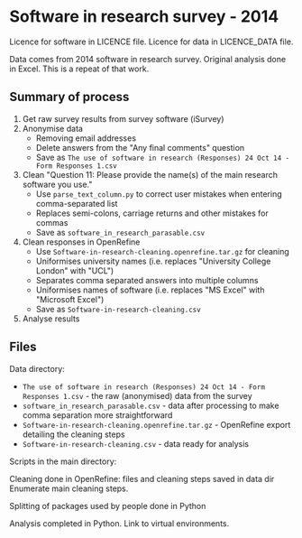 # Software in research survey - 2014

Licence for software in LICENCE file. Licence for data in LICENCE_DATA file.

Data comes from 2014 software in research survey. Original analysis done in Excel. This is a repeat of that work.

## Summary of process

1. Get raw survey results from survey software (iSurvey)
1. Anonymise data
    * Removing email addresses
    * Delete answers from the "Any final comments" question
    * Save as ```The use of software in research (Responses) 24 Oct 14 - Form Responses 1.csv```
1. Clean "Question 11: Please provide the name(s) of the main research software you use."
    * Use ```parse_text_column.py``` to correct user mistakes when entering comma-separated list
    * Replaces semi-colons, carriage returns and other mistakes for commas
    * Save as ```software_in_research_parasable.csv```
1. Clean responses in OpenRefine
    * Use ```Software-in-research-cleaning.openrefine.tar.gz``` for cleaning
    * Uniformises university names (i.e. replaces "University College London" with "UCL")
    * Separates comma separated answers into multiple columns
    * Uniformises names of software (i.e. replaces "MS Excel" with "Microsoft Excel")
    * Save as ```Software-in-research-cleaning.csv```
1. Analyse results
 
## Files

Data directory:
* ```The use of software in research (Responses) 24 Oct 14 - Form Responses 1.csv``` - the raw (anonymised) data from the survey
* ```software_in_research_parasable.csv``` - data after processing to make comma separation more straightforward
* ```Software-in-research-cleaning.openrefine.tar.gz``` - OpenRefine export detailing the cleaning steps
 * ```Software-in-research-cleaning.csv``` - data ready for analysis

Scripts in the main directory:

Cleaning done in OpenRefine: files and cleaning steps saved in data dir
Enumerate main cleaning steps.

Splitting of packages used by people done in Python

Analysis completed in Python.
Link to virtual environments.
